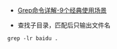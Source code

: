  - [Grep命令详解-9个经典使用场景](http://www.open-open.com/lib/view/open1426417914694.html)
 
 - 查找子目录，匹配后只输出文件名

```
grep -lr baidu .
```